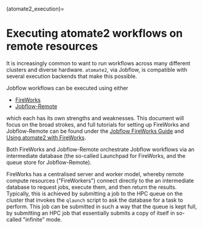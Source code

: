 (atomate2_execution)=

# Executing atomate2 workflows on remote resources

It is increasingly common to want to run workflows across many different
clusters and diverse hardware.
`atomate2`, via Jobflow, is compatible with several execution backends that make this
possible.

Jobflow workflows can be executed using either

- [FireWorks][fireworks]
- [Jobflow-Remote][jobflow-remote]

which each has its own strengths and weaknesses.
This document will focus on the broad strokes, and full tutorials for setting up
FireWorks and Jobflow-Remote can be found under the [Jobflow FireWorks Guide][fw_guide] 
and [Using atomate2 with FireWorks][fireworks].

Both FireWorks and Jobflow-Remote orchestrate Jobflow workflows via an
intermediate database (the so-called Launchpad for FireWorks, and the queue store for Jobflow-Remote). 

FireWorks has a centralised server and worker model, whereby remote compute resources ("FireWorkers") connect directly to the an intermediate database to request jobs, execute them, and then return the results. 
Typically, this is achieved by submitting a job to the HPC queue on the cluster that invokes the `qlaunch` script to ask the database for a task to perform. This job can be submitted in such a way that the queue is kept full, by submitting an HPC job that essentially submits a copy of itself in so-called "infinite" mode.

[fireworks]: https://materialsproject.github.io/fireworks/
[jobflow-remote]: https://matgenix.github.io/jobflow-remote/
[fireworks_instructions]: https://materialsproject.github.io/jobflow/install_fireworks.html
[fw_guide]: https://materialsproject.github.io/jobflow/tutorials/8-fireworks.html
